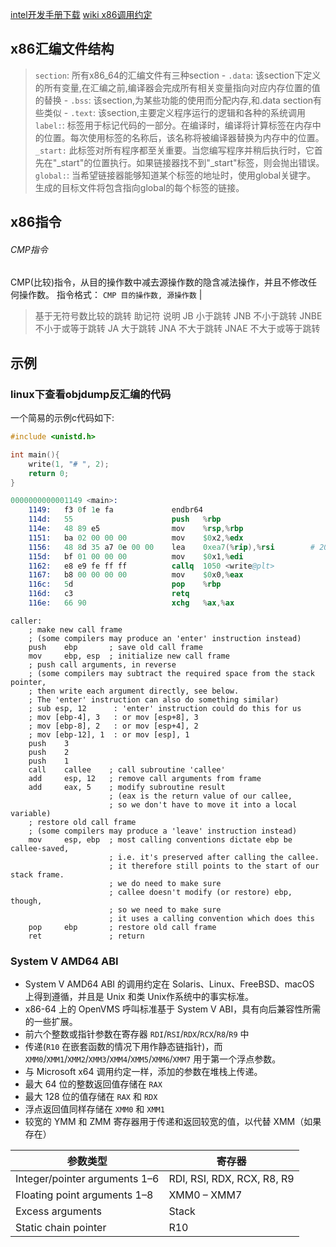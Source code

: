 
[intel开发手册下载](https://www.intel.cn/content/www/cn/zh/support/articles/000006715/processors.html)
[wiki x86调用约定](https://en.wikipedia.org/wiki/X86_calling_conventions)

## x86汇编文件结构

> `section`: 所有x86_64的汇编文件有三种section
    - `.data`: 该section下定义的所有变量,在汇编之前,编译器会完成所有相关变量指向对应内存位置的值的替换
    - `.bss`: 该section,为某些功能的使用而分配内存,和.data section有些类似
    - `.text`: 该section,主要定义程序运行的逻辑和各种的系统调用
> `label:`: 标签用于标记代码的一部分。在编译时，编译将计算标签在内存中的位置。每次使用标签的名称后，该名称将被编译器替换为内存中的位置。
> `_start:` 此标签对所有程序都至关重要。当您编写程序并稍后执行时，它首先在"_start"的位置执行。如果链接器找不到"_start"标签，则会抛出错误。
> `global:`: 当希望链接器能够知道某个标签的地址时，使用global关键字。 生成的目标文件将包含指向global的每个标签的链接。

## x86指令

###### CMP指令

CMP(比较)指令，从目的操作数中减去源操作数的隐含减法操作，并且不修改任何操作数。
指令格式：
```CMP 目的操作数, 源操作数```
|
>基于无符号数比较的跳转
>助记符	说明
>JB	小于跳转
>JNB	不小于跳转
>JNBE	不小于或等于跳转
>JA	大于跳转
>JNA	不大于跳转
>JNAE	不大于或等于跳转

## 示例

### linux下查看objdump反汇编的代码

一个简易的示例c代码如下:
```c
#include <unistd.h>

int main(){
    write(1, "# ", 2);
    return 0;
}
```
```s
0000000000001149 <main>:
    1149:	f3 0f 1e fa          	endbr64 
    114d:	55                   	push   %rbp
    114e:	48 89 e5             	mov    %rsp,%rbp
    1151:	ba 02 00 00 00       	mov    $0x2,%edx
    1156:	48 8d 35 a7 0e 00 00 	lea    0xea7(%rip),%rsi        # 2004 <_IO_stdin_used+0x4>
    115d:	bf 01 00 00 00       	mov    $0x1,%edi
    1162:	e8 e9 fe ff ff       	callq  1050 <write@plt>
    1167:	b8 00 00 00 00       	mov    $0x0,%eax
    116c:	5d                   	pop    %rbp
    116d:	c3                   	retq   
    116e:	66 90                	xchg   %ax,%ax
```
```
caller:
    ; make new call frame
    ; (some compilers may produce an 'enter' instruction instead)
    push    ebp       ; save old call frame
    mov     ebp, esp  ; initialize new call frame
    ; push call arguments, in reverse
    ; (some compilers may subtract the required space from the stack pointer,
    ; then write each argument directly, see below.
    ; The 'enter' instruction can also do something similar)
    ; sub esp, 12      : 'enter' instruction could do this for us
    ; mov [ebp-4], 3   : or mov [esp+8], 3
    ; mov [ebp-8], 2   : or mov [esp+4], 2
    ; mov [ebp-12], 1  : or mov [esp], 1
    push    3
    push    2
    push    1
    call    callee    ; call subroutine 'callee'
    add     esp, 12   ; remove call arguments from frame
    add     eax, 5    ; modify subroutine result
                      ; (eax is the return value of our callee,
                      ; so we don't have to move it into a local variable)
    ; restore old call frame
    ; (some compilers may produce a 'leave' instruction instead)
    mov     esp, ebp  ; most calling conventions dictate ebp be callee-saved,
                      ; i.e. it's preserved after calling the callee.
                      ; it therefore still points to the start of our stack frame.
                      ; we do need to make sure
                      ; callee doesn't modify (or restore) ebp, though,
                      ; so we need to make sure
                      ; it uses a calling convention which does this
    pop     ebp       ; restore old call frame
    ret               ; return
```
### System V AMD64 ABI

- System V AMD64 ABI 的调用约定在 Solaris、Linux、FreeBSD、macOS 上得到遵循，并且是 Unix 和类 Unix作系统中的事实标准。
- x86-64 上的 OpenVMS 呼叫标准基于 System V ABI，具有向后兼容性所需的一些扩展。
- 前六个整数或指针参数在寄存器 `RDI`/`RSI`/`RDX`/`RCX`/`R8`/`R9` 中
- 传递(`R10` 在嵌套函数的情况下用作静态链指针)，而 `XMM0`/`XMM1`/`XMM2`/`XMM3`/`XMM4`/`XMM5`/`XMM6`/`XMM7` 用于第一个浮点参数。
- 与 Microsoft x64 调用约定一样，添加的参数在堆栈上传递。
- 最大 64 位的整数返回值存储在 `RAX` 
- 最大 128 位的值存储在 `RAX` 和 `RDX` 
- 浮点返回值同样存储在 `XMM0` 和 `XMM1` 
- 较宽的 YMM 和 ZMM 寄存器用于传递和返回较宽的值，以代替 XMM（如果存在）

|参数类型|寄存器|
|----|----|
|Integer/pointer arguments 1–6|RDI, RSI, RDX, RCX, R8, R9|
|Floating point arguments 1–8|XMM0 – XMM7|
|Excess arguments|Stack|
|Static chain pointer|R10|